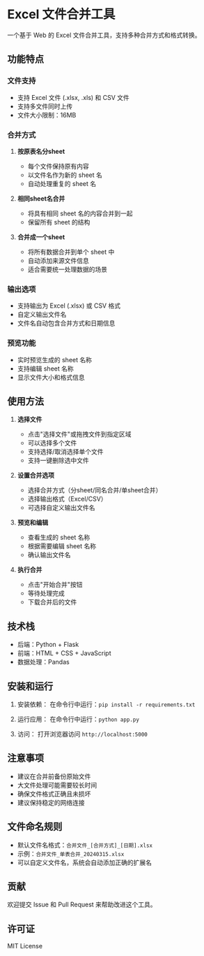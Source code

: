 # Excel 文件合并工具

一个基于 Web 的 Excel 文件合并工具，支持多种合并方式和格式转换。

## 功能特点

### 文件支持
- 支持 Excel 文件 (.xlsx, .xls) 和 CSV 文件
- 支持多文件同时上传
- 文件大小限制：16MB

### 合并方式
1. **按原表名分sheet**
   - 每个文件保持原有内容
   - 以文件名作为新的 sheet 名
   - 自动处理重复的 sheet 名

2. **相同sheet名合并**
   - 将具有相同 sheet 名的内容合并到一起
   - 保留所有 sheet 的结构

3. **合并成一个sheet**
   - 将所有数据合并到单个 sheet 中
   - 自动添加来源文件信息
   - 适合需要统一处理数据的场景

### 输出选项
- 支持输出为 Excel (.xlsx) 或 CSV 格式
- 自定义输出文件名
- 文件名自动包含合并方式和日期信息

### 预览功能
- 实时预览生成的 sheet 名称
- 支持编辑 sheet 名称
- 显示文件大小和格式信息

## 使用方法

1. **选择文件**
   - 点击"选择文件"或拖拽文件到指定区域
   - 可以选择多个文件
   - 支持选择/取消选择单个文件
   - 支持一键删除选中文件

2. **设置合并选项**
   - 选择合并方式（分sheet/同名合并/单sheet合并）
   - 选择输出格式（Excel/CSV）
   - 可选择自定义输出文件名

3. **预览和编辑**
   - 查看生成的 sheet 名称
   - 根据需要编辑 sheet 名称
   - 确认输出文件名

4. **执行合并**
   - 点击"开始合并"按钮
   - 等待处理完成
   - 下载合并后的文件

## 技术栈

- 后端：Python + Flask
- 前端：HTML + CSS + JavaScript
- 数据处理：Pandas

## 安装和运行

1. 安装依赖：
   在命令行中运行：`pip install -r requirements.txt`

2. 运行应用：
   在命令行中运行：`python app.py`

3. 访问：
   打开浏览器访问 `http://localhost:5000`

## 注意事项

- 建议在合并前备份原始文件
- 大文件处理可能需要较长时间
- 确保文件格式正确且未损坏
- 建议保持稳定的网络连接

## 文件命名规则

- 默认文件名格式：`合并文件_[合并方式]_[日期].xlsx`
- 示例：`合并文件_单表合并_20240315.xlsx`
- 可以自定义文件名，系统会自动添加正确的扩展名

## 贡献

欢迎提交 Issue 和 Pull Request 来帮助改进这个工具。

## 许可证

MIT License 